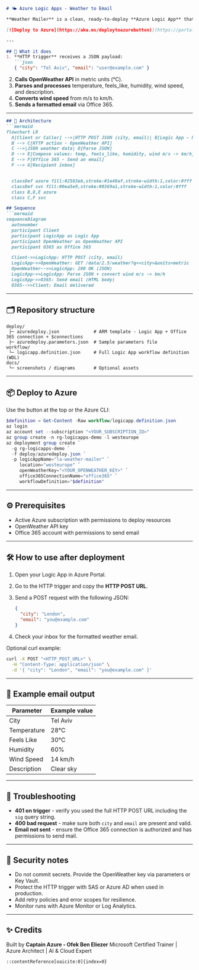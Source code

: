 ````markdown
# 🌤 Azure Logic Apps - Weather to Email

**Weather Mailer** is a clean, ready-to-deploy **Azure Logic App** that takes a city name and an email address, fetches live weather data from [OpenWeather](https://openweathermap.org/api), and sends a well-formatted email using Office 365.

[![Deploy to Azure](https://aka.ms/deploytoazurebutton)](https://portal.azure.com/#create/Microsoft.Template/uri/https%3A%2F%2Fraw.githubusercontent.com%2FOfekBenEliezer%2Fcaptain-azure-logicapps-weather-mailer%2Fmain%2Fdeploy%2Fazuredeploy.json)

---

## 🚀 What it does
1. **HTTP trigger** receives a JSON payload:
   ```json
   { "city": "Tel Aviv", "email": "user@example.com" }
````

2. **Calls OpenWeather API** in metric units (°C).
3. **Parses and processes** temperature, feels\_like, humidity, wind speed, and description.
4. **Converts wind speed** from m/s to km/h.
5. **Sends a formatted email** via Office 365.

---


```markdown
## 🧭 Architecture
```mermaid
flowchart LR
  A[Client or Caller] -->|HTTP POST JSON (city, email)| B[Logic App - HTTP Trigger]
  B --> C[HTTP action - OpenWeather API]
  C -->|JSON weather data| D[Parse JSON]
  D --> E[Compose values: temp, feels_like, humidity, wind m/s -> km/h]
  E --> F[Office 365 - Send an email]
  F --> G[Recipient inbox]


  classDef azure fill:#2563eb,stroke:#1e40af,stroke-width:1,color:#fff
  classDef svc fill:#0ea5e9,stroke:#0369a1,stroke-width:1,color:#fff
  class B,D,E azure
  class C,F svc
```

```markdown
## Sequence
```mermaid
sequenceDiagram
  autonumber
  participant Client
  participant LogicApp as Logic App
  participant OpenWeather as OpenWeather API
  participant O365 as Office 365

  Client->>LogicApp: HTTP POST (city, email)
  LogicApp->>OpenWeather: GET /data/2.5/weather?q=<city>&units=metric
  OpenWeather-->>LogicApp: 200 OK (JSON)
  LogicApp->>LogicApp: Parse JSON + convert wind m/s -> km/h
  LogicApp->>O365: Send email (HTML body)
  O365-->>Client: Email delivered

```

---

## 🗂 Repository structure

```
deploy/
 ├─ azuredeploy.json             # ARM template - Logic App + Office 365 connection + $connections
 ├─ azuredeploy.parameters.json  # Sample parameters file
workflow/
 └─ logicapp.definition.json     # Full Logic App workflow definition (WDL)
docs/
 └─ screenshots / diagrams       # Optional assets
```

---

## 📦 Deploy to Azure

Use the button at the top or the Azure CLI:

```powershell
$definition = Get-Content -Raw workflow/logicapp.definition.json
az login
az account set --subscription "<YOUR_SUBSCRIPTION_ID>"
az group create -n rg-logicapps-demo -l westeurope
az deployment group create `
  -g rg-logicapps-demo `
  -f deploy/azuredeploy.json `
  -p logicAppName="la-weather-mailer" `
     location="westeurope" `
     openWeatherKey="<YOUR_OPENWEATHER_KEY>" `
     office365ConnectionName="office365" `
     workflowDefinition="$definition"
```

---

## ⚙ Prerequisites

* Active Azure subscription with permissions to deploy resources
* OpenWeather API key
* Office 365 account with permissions to send email

---

## 🛠 How to use after deployment

1. Open your Logic App in Azure Portal.
2. Go to the HTTP trigger and copy the **HTTP POST URL**.
3. Send a POST request with the following JSON:

   ```json
   {
     "city": "London",
     "email": "you@example.com"
   }
   ```
4. Check your inbox for the formatted weather email.

Optional curl example:

```bash
curl -X POST "<HTTP_POST_URL>" \
  -H "Content-Type: application/json" \
  -d '{ "city": "London", "email": "you@example.com" }'
```

---

## 📌 Example email output

| Parameter   | Example value |
| ----------- | ------------- |
| City        | Tel Aviv      |
| Temperature | 28°C          |
| Feels Like  | 30°C          |
| Humidity    | 60%           |
| Wind Speed  | 14 km/h       |
| Description | Clear sky     |

---

## 🧰 Troubleshooting

* **401 on trigger** - verify you used the full HTTP POST URL including the `sig` query string.
* **400 bad request** - make sure both `city` and `email` are present and valid.
* **Email not sent** - ensure the Office 365 connection is authorized and has permissions to send mail.

---

## 🔐 Security notes

* Do not commit secrets. Provide the OpenWeather key via parameters or Key Vault.
* Protect the HTTP trigger with SAS or Azure AD when used in production.
* Add retry policies and error scopes for resilience.
* Monitor runs with Azure Monitor or Log Analytics.

---

## ✨ Credits

Built by **Captain Azure - Ofek Ben Eliezer**
Microsoft Certified Trainer | Azure Architect | AI & Cloud Expert

```
::contentReference[oaicite:0]{index=0}
```
